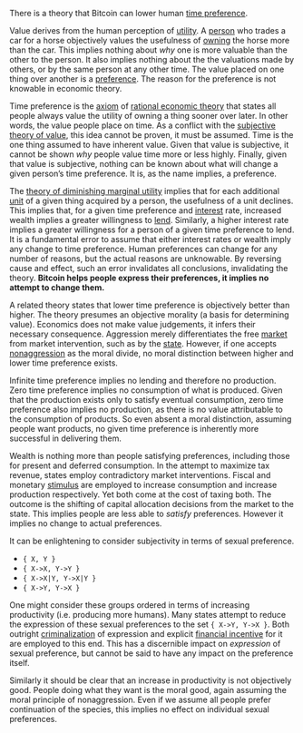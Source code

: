 There is a theory that Bitcoin can lower human [time preference](https://en.m.wikipedia.org/wiki/Time_preference).

Value derives from the human perception of [utility](Glossary#utility). A [person](Glossary#person) who trades a car for a horse objectively values the usefulness of [owning](Glossary#owner) the horse more than the car. This implies nothing about *why* one is more valuable than the other to the person. It also implies nothing about the the valuations made by others, or by the same person at any other time. The value placed on one thing over another is a [preference](https://en.wikipedia.org/wiki/Preference#Economics). The reason for the preference is not knowable in economic theory.

Time preference is the [axiom](https://en.m.wikipedia.org/wiki/Axiom) of [rational economic theory](https://en.wikipedia.org/wiki/Catallactics) that states all people always value the utility of owning a thing sooner over later. In other words, the value people place on time. As a conflict with the [subjective theory of value](https://en.m.wikipedia.org/wiki/Subjective_theory_of_value), this idea cannot be proven, it must be assumed. Time is the one thing assumed to have inherent value. Given that value is subjective, it cannot be shown *why* people value time more or less highly. Finally, given that value is subjective, nothing can be known about what will change a given person’s time preference. It is, as the name implies, a preference.

The [theory of diminishing marginal utility](https://en.m.wikipedia.org/wiki/Marginal_utility) implies that for each additional [unit](Glossary#unit) of a given thing acquired by a person, the usefulness of a unit declines. This implies that, for a given time preference and [interest](Glossary#interest) rate, increased wealth implies a greater willingness to [lend](Glossary#lend). Similarly, a higher interest rate implies a greater willingness for a person of a given time preference to lend. It is a fundamental error to assume that either interest rates or wealth imply any change to time preference. Human preferences can change for any number of reasons, but the actual reasons are unknowable. By reversing cause and effect, such an error invalidates all conclusions, invalidating the theory. **Bitcoin helps people express their preferences, it implies no attempt to change them.**

A related theory states that lower time preference is objectively better than higher. The theory presumes an objective morality (a basis for determining value). Economics does not make value judgements, it infers their necessary consequence. Aggression merely differentiates the free [market](Glossary#market) from market intervention, such as by the [state](Glossary#state). However, if one accepts [nonaggression](https://en.m.wikipedia.org/wiki/Non-aggression_principle) as the moral divide, no moral distinction between higher and lower time preference exists.

Infinite time preference implies no lending and therefore no production. Zero time preference implies no consumption of what is produced. Given that the production exists only to satisfy eventual consumption, zero time preference also implies no production, as there is no value attributable to the consumption of products. So even absent a moral distinction, assuming people want products, no given time preference is inherently more successful in delivering them.

Wealth is nothing more than people satisfying preferences, including those for present and deferred consumption. In the attempt to maximize tax revenue, states employ contradictory market interventions. Fiscal and monetary [stimulus](https://en.m.wikipedia.org/wiki/Stimulus_(economics)) are employed to increase consumption and increase production respectively. Yet both come at the cost of taxing both. The outcome is the shifting of capital allocation decisions from the market to the state. This implies people are less able to *satisfy* preferences. However it implies no change to actual preferences.

It can be enlightening to consider subjectivity in terms of sexual preference.

* `{ X, Y }`
* `{ X->X, Y->Y }`
* `{ X->X|Y, Y->X|Y }`
* `{ X->Y, Y->X }`

One might consider these groups ordered in terms of increasing productivity (i.e. producing more humans). Many states attempt to reduce the expression of these sexual preferences to the set `{ X->Y, Y->X }`. Both outright [criminalization](https://en.m.wikipedia.org/wiki/LGBT_rights_by_country_or_territory) of expression and explicit [financial incentive](https://en.m.wikipedia.org/wiki/Marriage_promotion) for it are employed to this end. This has a discernible impact on *expression* of sexual preference, but cannot be said to have any impact on the preference itself.

Similarly it should be clear that an increase in productivity is not objectively good. People doing what they want is the moral good, again assuming the moral principle of nonaggression. Even if we assume all people prefer continuation of the species, this implies no effect on individual sexual preferences.